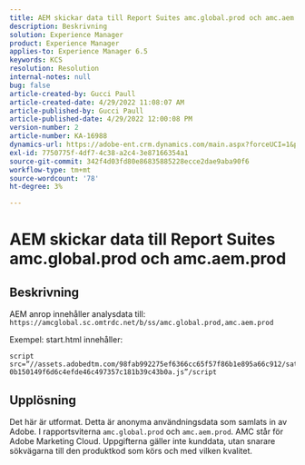 ```yaml
---
title: AEM skickar data till Report Suites amc.global.prod och amc.aem.prod
description: Beskrivning
solution: Experience Manager
product: Experience Manager
applies-to: Experience Manager 6.5
keywords: KCS
resolution: Resolution
internal-notes: null
bug: false
article-created-by: Gucci Paull
article-created-date: 4/29/2022 11:08:07 AM
article-published-by: Gucci Paull
article-published-date: 4/29/2022 12:00:08 PM
version-number: 2
article-number: KA-16988
dynamics-url: https://adobe-ent.crm.dynamics.com/main.aspx?forceUCI=1&pagetype=entityrecord&etn=knowledgearticle&id=ca7ac9a4-acc7-ec11-a7b6-0022480a10ee
exl-id: 7750775f-4df7-4c38-a2c4-3e87166354a1
source-git-commit: 342f4d03fd80e86835885228ecce2dae9aba90f6
workflow-type: tm+mt
source-wordcount: '78'
ht-degree: 3%

---
```


# AEM skickar data till Report Suites amc.global.prod och amc.aem.prod

## Beskrivning



AEM anrop innehåller analysdata till: `https://amcglobal.sc.omtrdc.net/b/ss/amc.global.prod,amc.aem.prod`

Exempel: start.html innehåller:

```
script src=“//assets.adobedtm.com/98fab992275ef6366cc65f57f86b1e895a66c912/satelliteLib-0b150149f6d6c4efde46c497357c181b39c43b0a.js”/script
```




## Upplösning



Det här är utformat. Detta är anonyma användningsdata som samlats in av Adobe. I rapportsviterna `amc.global.prod` och `amc.aem.prod`. AMC står för Adobe Marketing Cloud. Uppgifterna gäller inte kunddata, utan snarare sökvägarna till den produktkod som körs och med vilken kvalitet.
